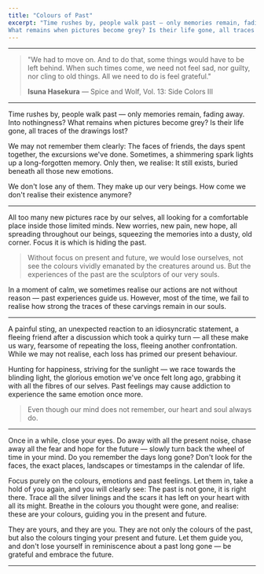 ```yaml
---
title: "Colours of Past"
excerpt: "Time rushes by, people walk past — only memories remain, fading away. Into nothingness?
What remains when pictures become grey? Is their life gone, all traces of the drawings lost?"
---
```


---
> "We had to move on. And to do that, some things would have to be left behind.
> When such times come, we need not feel sad, nor guilty, nor cling to old things.
> All we need to do is feel grateful."
> <footer><strong>Isuna Hasekura</strong> &mdash; Spice and Wolf, Vol. 13: Side Colors III</footer>

---

Time rushes by, people walk past — only memories remain, fading away. Into nothingness?
What remains when pictures become grey? Is their life gone, all traces of the drawings lost? 

We may not remember them clearly: The faces of friends, the days spent together, the excursions we've done.
Sometimes, a shimmering spark lights up a long-forgotten memory. Only then, we realise: It still exists, buried beneath all those new emotions. 

We don't lose any of them. They make up our very beings. How come we don't realise their existence anymore? 

---

All too many new pictures race by our selves, all looking for a comfortable place inside those limited minds.
New worries, new pain, new hope, all spreading throughout our beings, squeezing the memories into a dusty, old corner.
Focus it is which is hiding the past. 

> Without focus on present and future, we would lose ourselves, not see the colours vividly emanated by the creatures around us.
> But the experiences of the past are the sculptors of our very souls. 

In a moment of calm, we sometimes realise our actions are not without reason — past experiences guide us.
However, most of the time, we fail to realise how strong the traces of these carvings remain in our souls.

---

A painful sting, an unexpected reaction to an idiosyncratic statement, a fleeing friend after a discussion which took a quirky turn —
all these make us wary, fearsome of repeating the loss, fleeing another confrontation.
While we may not realise, each loss has primed our present behaviour. 

Hunting for happiness, striving for the sunlight — we race towards the blinding light, the glorious emotion we've once felt long ago,
grabbing it with all the fibres of our selves. Past feelings may cause addiction to experience the same emotion once more.

> Even though our mind does not remember, our heart and soul always do.

---

Once in a while, close your eyes. Do away with all the present noise, chase away all the fear and hope for the future —
slowly turn back the wheel of time in your mind. Do you remember the days long gone? 
Don't look for the faces, the exact places, landscapes or timestamps in the calendar of life. 

Focus purely on the colours, emotions and past feelings. Let them in, take a hold of you again, and you will clearly see:
The past is not gone, it is right there. Trace all the silver linings and the scars it has left on your heart with all its might.
Breathe in the colours you thought were gone, and realise: these are your colours, guiding you in the present and future.

They are yours, and they are you. They are not only the colours of the past, but also the colours tinging your present and future.
Let them guide you, and don't lose yourself in reminiscence about a past long gone — be grateful and embrace the future.

---
